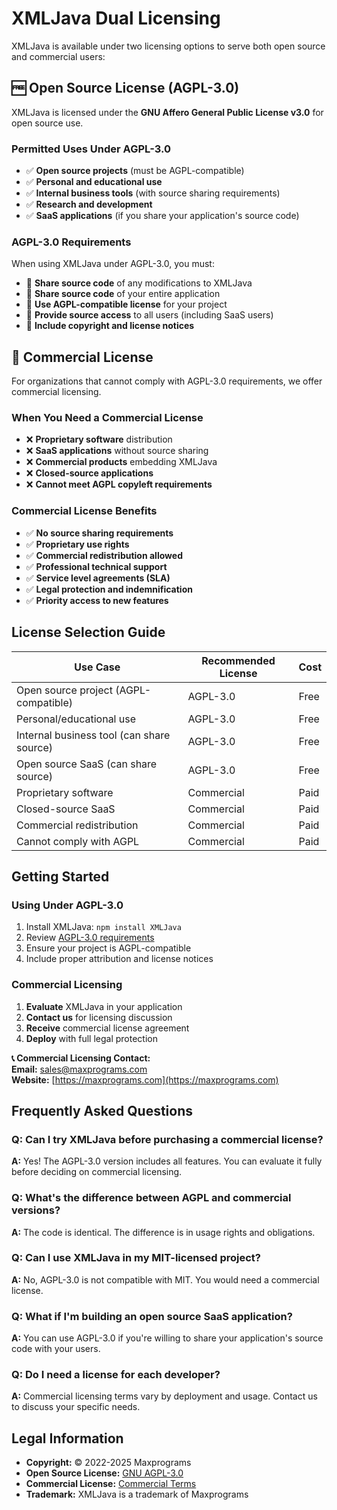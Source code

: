 # XMLJava Dual Licensing

XMLJava is available under two licensing options to serve both open source and commercial users:

## 🆓 Open Source License (AGPL-3.0)

XMLJava is licensed under the **GNU Affero General Public License v3.0** for open source use.

### Permitted Uses Under AGPL-3.0

- ✅ **Open source projects** (must be AGPL-compatible)
- ✅ **Personal and educational use**
- ✅ **Internal business tools** (with source sharing requirements)
- ✅ **Research and development**
- ✅ **SaaS applications** (if you share your application's source code)

### AGPL-3.0 Requirements

When using XMLJava under AGPL-3.0, you must:

- 📝 **Share source code** of any modifications to XMLJava
- 📝 **Share source code** of your entire application
- 📝 **Use AGPL-compatible license** for your project
- 📝 **Provide source access** to all users (including SaaS users)
- 📝 **Include copyright and license notices**

## 💼 Commercial License

For organizations that cannot comply with AGPL-3.0 requirements, we offer commercial licensing.

### When You Need a Commercial License

- ❌ **Proprietary software** distribution
- ❌ **SaaS applications** without source sharing
- ❌ **Commercial products** embedding XMLJava
- ❌ **Closed-source applications**
- ❌ **Cannot meet AGPL copyleft requirements**

### Commercial License Benefits

- ✅ **No source sharing requirements**
- ✅ **Proprietary use rights**
- ✅ **Commercial redistribution allowed**
- ✅ **Professional technical support**
- ✅ **Service level agreements (SLA)**
- ✅ **Legal protection and indemnification**
- ✅ **Priority access to new features**

## License Selection Guide

| Use Case | Recommended License | Cost |
|----------|-------------------|------|
| Open source project (AGPL-compatible) | AGPL-3.0 | Free |
| Personal/educational use | AGPL-3.0 | Free |
| Internal business tool (can share source) | AGPL-3.0 | Free |
| Open source SaaS (can share source) | AGPL-3.0 | Free |
| Proprietary software | Commercial | Paid |
| Closed-source SaaS | Commercial | Paid |
| Commercial redistribution | Commercial | Paid |
| Cannot comply with AGPL | Commercial | Paid |

## Getting Started

### Using Under AGPL-3.0

1. Install XMLJava: `npm install XMLJava`
2. Review [AGPL-3.0 requirements](./LICENSE)
3. Ensure your project is AGPL-compatible
4. Include proper attribution and license notices

### Commercial Licensing

1. **Evaluate** XMLJava in your application
2. **Contact us** for licensing discussion
3. **Receive** commercial license agreement
4. **Deploy** with full legal protection

**📞 Commercial Licensing Contact:**  
**Email:** [sales@maxprograms.com](mailto:sales@maxprograms.com)  
**Website:** [https://maxprograms.com](https://maxprograms.com)

## Frequently Asked Questions

### Q: Can I try XMLJava before purchasing a commercial license?

**A:** Yes! The AGPL-3.0 version includes all features. You can evaluate it fully before deciding on commercial licensing.

### Q: What's the difference between AGPL and commercial versions?

**A:** The code is identical. The difference is in usage rights and obligations.

### Q: Can I use XMLJava in my MIT-licensed project?

**A:** No, AGPL-3.0 is not compatible with MIT. You would need a commercial license.

### Q: What if I'm building an open source SaaS application?

**A:** You can use AGPL-3.0 if you're willing to share your application's source code with your users.

### Q: Do I need a license for each developer?

**A:** Commercial licensing terms vary by deployment and usage. Contact us to discuss your specific needs.

## Legal Information

- **Copyright:** © 2022-2025 Maxprograms
- **Open Source License:** [GNU AGPL-3.0](./LICENSE)
- **Commercial License:** [Commercial Terms](./LICENSE-COMMERCIAL)
- **Trademark:** XMLJava is a trademark of Maxprograms
